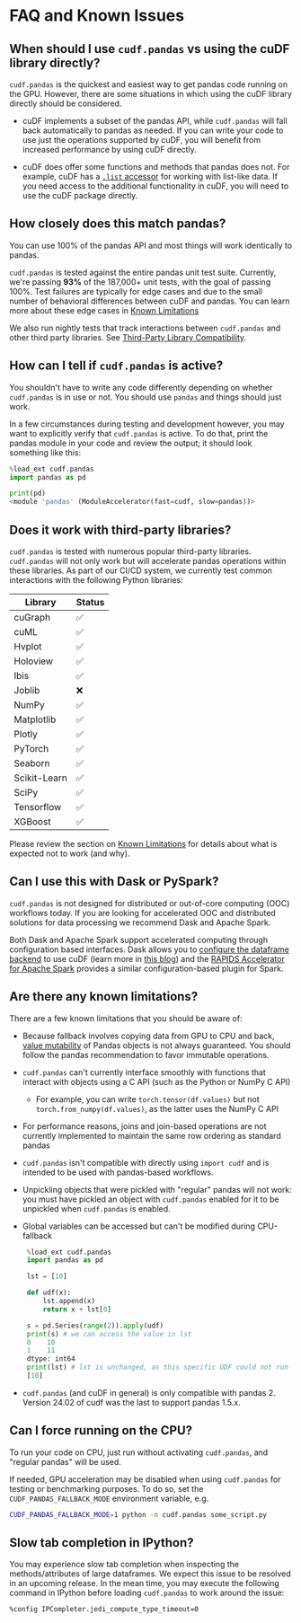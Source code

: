 # FAQ and Known Issues

## When should I use `cudf.pandas` vs using the cuDF library directly?

`cudf.pandas` is the quickest and easiest way to get pandas code
running on the GPU. However, there are some situations in which using
the cuDF library directly should be considered.

- cuDF implements a subset of the pandas API, while `cudf.pandas` will
  fall back automatically to pandas as needed. If you can write your
  code to use just the operations supported by cuDF, you will benefit
  from increased performance by using cuDF directly.

- cuDF does offer some functions and methods that pandas does not. For
  example, cuDF has a [`.list`
  accessor](https://docs.rapids.ai/api/cudf/stable/api_docs/list_handling/)
  for working with list-like data. If you need access to the
  additional functionality in cuDF, you will need to use the cuDF
  package directly.

## How closely does this match pandas?

You can use 100% of the pandas API and most things will work
identically to pandas.

`cudf.pandas` is tested against the entire pandas unit test suite.
Currently, we're passing **93%** of the 187,000+ unit tests, with the
goal of passing 100%. Test failures are typically for edge cases and
due to the small number of behavioral differences between cuDF and
pandas. You can learn more about these edge cases in
[Known Limitations](#are-there-any-known-limitations)

We also run nightly tests that track interactions between
`cudf.pandas` and other third party libraries. See
[Third-Party Library Compatibility](#does-it-work-with-third-party-libraries).

## How can I tell if `cudf.pandas` is active?

You shouldn't have to write any code differently depending on whether
`cudf.pandas` is in use or not. You should use `pandas` and things
should just work.

In a few circumstances during testing and development however, you may
want to explicitly verify that `cudf.pandas` is active. To do that,
print the pandas module in your code and review the output; it should
look something like this:

```python
%load_ext cudf.pandas
import pandas as pd

print(pd)
<module 'pandas' (ModuleAccelerator(fast=cudf, slow=pandas))>
```

## Does it work with third-party libraries?

`cudf.pandas` is tested with numerous popular third-party libraries.
`cudf.pandas` will not only work but will accelerate pandas operations
within these libraries. As part of our CI/CD system, we currently test
common interactions with the following Python libraries:

| Library          | Status |
|------------------|--------|
| cuGraph          | ✅      |
| cuML             | ✅      |
| Hvplot           | ✅      |
| Holoview         | ✅      |
| Ibis             | ✅      |
| Joblib           | ❌      |
| NumPy            | ✅      |
| Matplotlib       | ✅      |
| Plotly           | ✅      |
| PyTorch          | ✅      |
| Seaborn          | ✅      |
| Scikit-Learn     | ✅      |
| SciPy            | ✅      |
| Tensorflow       | ✅      |
| XGBoost          | ✅      |

Please review the section on [Known Limitations](#are-there-any-known-limitations)
for details about what is expected not to work (and why).

## Can I use this with Dask or PySpark?

`cudf.pandas` is not designed for distributed or out-of-core computing
(OOC) workflows today. If you are looking for accelerated OOC and
distributed solutions for data processing we recommend Dask and Apache
Spark.

Both Dask and Apache Spark support accelerated computing through configuration
based interfaces. Dask allows you to [configure the dataframe
backend](https://docs.dask.org/en/latest/how-to/selecting-the-collection-backend.html) to use
cuDF (learn more in [this
blog](https://medium.com/rapids-ai/easy-cpu-gpu-arrays-and-dataframes-run-your-dask-code-where-youd-like-e349d92351d)) and the [RAPIDS Accelerator for Apache Spark](https://nvidia.github.io/spark-rapids/)
provides a similar configuration-based plugin for Spark.

## Are there any known limitations?

There are a few known limitations that you should be aware of:

- Because fallback involves copying data from GPU to CPU and back,
  [value mutability](https://pandas.pydata.org/pandas-docs/stable/getting_started/overview.html#mutability-and-copying-of-data)
  of Pandas objects is not always guaranteed. You should follow the
  pandas recommendation to favor immutable operations.
- `cudf.pandas` can't currently interface smoothly with functions that
  interact with objects using a C API (such as the Python or NumPy C
  API)
  - For example, you can write `torch.tensor(df.values)` but not
    `torch.from_numpy(df.values)`, as the latter uses the NumPy C API
- For performance reasons, joins and join-based operations are not
  currently implemented to maintain the same row ordering as standard
  pandas
- `cudf.pandas` isn't compatible with directly using `import cudf`
   and is intended to be used with pandas-based workflows.
- Unpickling objects that were pickled with "regular" pandas will not
  work: you must have pickled an object with `cudf.pandas` enabled for
  it to be unpickled when `cudf.pandas` is enabled.
- Global variables can be accessed but can't be modified during CPU-fallback

  ```python
   %load_ext cudf.pandas
   import pandas as pd

   lst = [10]

   def udf(x):
       lst.append(x)
       return x + lst[0]

   s = pd.Series(range(2)).apply(udf)
   print(s) # we can access the value in lst
   0    10
   1    11
   dtype: int64
   print(lst) # lst is unchanged, as this specific UDF could not run on the GPU
   [10]
   ```
- `cudf.pandas` (and cuDF in general) is only compatible with pandas 2. Version
  24.02 of cudf was the last to support pandas 1.5.x.

## Can I force running on the CPU?

To run your code on CPU, just run without activating `cudf.pandas`,
and "regular pandas" will be used.

If needed, GPU acceleration may be disabled when using `cudf.pandas`
for testing or benchmarking purposes. To do so, set the
`CUDF_PANDAS_FALLBACK_MODE` environment variable, e.g.

```bash
CUDF_PANDAS_FALLBACK_MODE=1 python -m cudf.pandas some_script.py
```

## Slow tab completion in IPython?

You may experience slow tab completion when inspecting the
methods/attributes of large dataframes. We expect this issue to be
resolved in an upcoming release. In the mean time, you may execute the
following command in IPython before loading `cudf.pandas` to work
around the issue:

```
%config IPCompleter.jedi_compute_type_timeout=0
```
